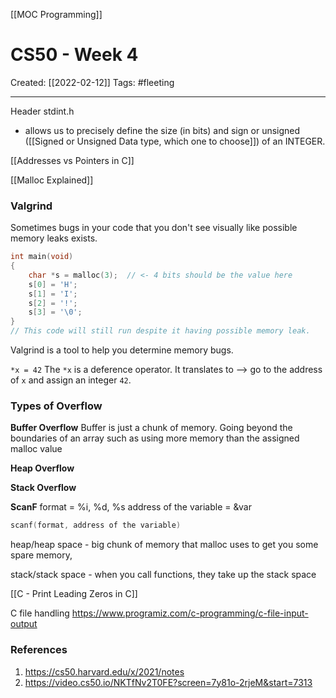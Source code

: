 [[MOC Programming]]

# CS50 - Week 4
Created:  [[2022-02-12]]
Tags: #fleeting 

---
Header stdint.h
- allows us to precisely define the size (in bits) and sign or unsigned ([[Signed or Unsigned Data type, which one to choose]]) of an INTEGER. 



[[Addresses vs Pointers in C]]



[[Malloc Explained]]



### Valgrind
Sometimes bugs in your code that you don't see visually like possible memory leaks exists. 
```C
int main(void)
{
	char *s = malloc(3);  // <- 4 bits should be the value here
	s[0] = 'H';
	s[1] = 'I';
	s[2] = '!';
	s[3] = '\0';
}
// This code will still run despite it having possible memory leak. 
```

Valgrind is a tool to help you determine memory bugs.

`*x = 42` The `*x` is a deference operator. 
It translates to --> go to the address of `x` and assign an integer `42`. 


### Types of Overflow
**Buffer Overflow**
Buffer is just a chunk of memory. Going beyond the boundaries of an array such as using more memory than the assigned malloc value

**Heap Overflow**


**Stack Overflow**


**ScanF**
format = %i, %d, %s
address of the variable = &var
```C
scanf(format, address of the variable)


```


heap/heap space - big chunk of memory that malloc uses to get you some spare memory,

stack/stack space - when you call functions, they take up the stack space

[[C - Print Leading Zeros in C]]



C file handling
https://www.programiz.com/c-programming/c-file-input-output



### References
1. https://cs50.harvard.edu/x/2021/notes
2. https://video.cs50.io/NKTfNv2T0FE?screen=7y81o-2rjeM&start=7313